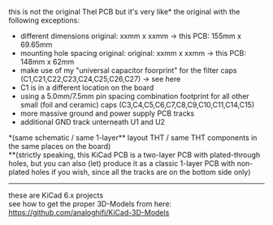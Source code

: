this is not the original Thel PCB but it's very like\* the original with the following exceptions:  
* different dimensions original: xxmm x xxmm -> this PCB: 155mm x 69.65mm  
* mounting hole spacing original: original: xxmm x xxmm -> this PCB: 148mm x 62mm  
* make use of my \"universal capacitor foorprint\" for the filter caps (C1,C21,C22,C23,C24,C25,C26,C27) -> see here  
* C1 is in a different location on the board  
* using a 5.0mm/7.5mm pin spacing combination footprint for all other small (foil and ceramic) caps (C3,C4,C5,C6,C7,C8,C9,C10,C11,C14,C15)  
* more massive ground and power supply PCB tracks  
* additional GND track unterneath U1 and U2 
  
\*(same schematic / same 1-layer\** layout THT / same THT components in the same places on the board)  
\**(strictly speaking, this KiCad PCB is a two-layer PCB with plated-through holes, but you can also (let) produce it as a classic 1-layer PCB with non-plated holes if you wish, since all the tracks are on the bottom side only)  
  
----  
  
these are KiCad 6.x projects  
see how to get the proper 3D-Models from here: https://github.com/analoghifi/KiCad-3D-Models


